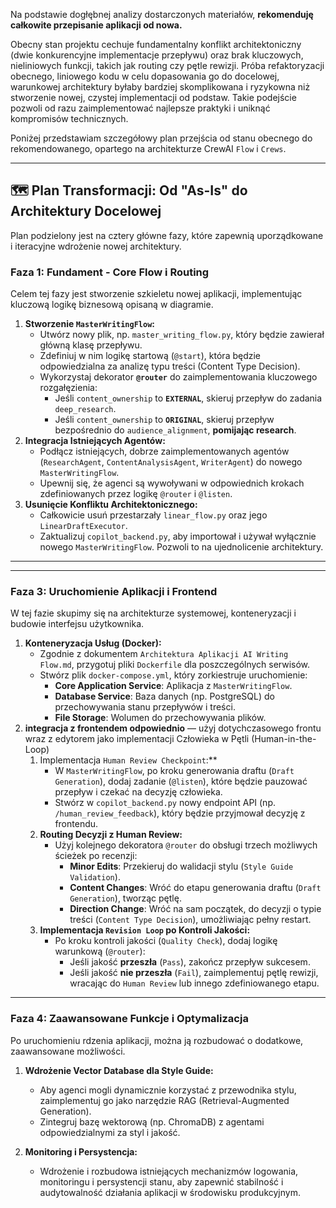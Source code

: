 Na podstawie dogłębnej analizy dostarczonych materiałów, **rekomenduję całkowite przepisanie aplikacji od nowa.**

Obecny stan projektu cechuje fundamentalny konflikt architektoniczny (dwie konkurencyjne implementacje przepływu) oraz brak kluczowych, nieliniowych funkcji, takich jak routing czy pętle rewizji. Próba refaktoryzacji obecnego, liniowego kodu w celu dopasowania go do docelowej, warunkowej architektury byłaby bardziej skomplikowana i ryzykowna niż stworzenie nowej, czystej implementacji od podstaw. Takie podejście pozwoli od razu zaimplementować najlepsze praktyki i uniknąć kompromisów technicznych.

Poniżej przedstawiam szczegółowy plan przejścia od stanu obecnego do rekomendowanego, opartego na architekturze CrewAI `Flow` i `Crews`.

------



## 🗺️ Plan Transformacji: Od "As-Is" do Architektury Docelowej



Plan podzielony jest na cztery główne fazy, które zapewnią uporządkowane i iteracyjne wdrożenie nowej architektury.



### Faza 1: Fundament - Core Flow i Routing



Celem tej fazy jest stworzenie szkieletu nowej aplikacji, implementując kluczową logikę biznesową opisaną w diagramie.

1. **Stworzenie `MasterWritingFlow`:**
   - Utwórz nowy plik, np. `master_writing_flow.py`, który będzie zawierał główną klasę przepływu.
   - Zdefiniuj w nim logikę startową (`@start`), która będzie odpowiedzialna za analizę typu treści (Content Type Decision).
   - Wykorzystaj dekorator **`@router`** do zaimplementowania kluczowego rozgałęzienia:
     - Jeśli `content_ownership` to **`EXTERNAL`**, skieruj przepływ do zadania `deep_research`.
     - Jeśli `content_ownership` to **`ORIGINAL`**, skieruj przepływ bezpośrednio do `audience_alignment`, **pomijając research**.
2. **Integracja Istniejących Agentów:**
   - Podłącz istniejących, dobrze zaimplementowanych agentów (`ResearchAgent`, `ContentAnalysisAgent`, `WriterAgent`) do nowego `MasterWritingFlow`.
   - Upewnij się, że agenci są wywoływani w odpowiednich krokach zdefiniowanych przez logikę `@router` i `@listen`.
3. **Usunięcie Konfliktu Architektonicznego:**
   - Całkowicie usuń przestarzały `linear_flow.py` oraz jego `LinearDraftExecutor`.
   - Zaktualizuj `copilot_backend.py`, aby importował i używał wyłącznie nowego `MasterWritingFlow`. Pozwoli to na ujednolicenie architektury.

------



------



### Faza 3: Uruchomienie Aplikacji i Frontend



W tej fazie skupimy się na architekturze systemowej, konteneryzacji i budowie interfejsu użytkownika.

1. **Konteneryzacja Usług (Docker):**
   - Zgodnie z dokumentem `Architektura Aplikacji AI Writing Flow.md`, przygotuj pliki `Dockerfile` dla poszczególnych serwisów.
   - Stwórz plik `docker-compose.yml`, który zorkiestruje uruchomienie:
     - **Core Application Service**: Aplikacja z `MasterWritingFlow`.
     - **Database Service**: Baza danych (np. PostgreSQL) do przechowywania stanu przepływów i treści.
     - **File Storage**: Wolumen do przechowywania plików.
2. **integracja z frontendem odpowiednio** — użyj dotychczasowego frontu wraz z edytorem jako implementacji  Człowieka w Pętli (Human-in-the-Loop)
   1. Implementacja `Human Review Checkpoint`:**
      - W `MasterWritingFlow`, po kroku generowania draftu (`Draft Generation`), dodaj zadanie (`@listen`), które będzie pauzować przepływ i czekać na decyzję człowieka.
      - Stwórz w `copilot_backend.py` nowy endpoint API (np. `/human_review_feedback`), który będzie przyjmował decyzję z frontendu.
   2. **Routing Decyzji z Human Review:**
      - Użyj kolejnego dekoratora `@router` do obsługi trzech możliwych ścieżek po recenzji:
        - **Minor Edits**: Przekieruj do walidacji stylu (`Style Guide Validation`).
        - **Content Changes**: Wróć do etapu generowania draftu (`Draft Generation`), tworząc pętlę.
        - **Direction Change**: Wróć na sam początek, do decyzji o typie treści (`Content Type Decision`), umożliwiając pełny restart.
   3. **Implementacja `Revision Loop` po Kontroli Jakości:**
      - Po kroku kontroli jakości (`Quality Check`), dodaj logikę warunkową (`@router`):
        - Jeśli jakość **przeszła** (`Pass`), zakończ przepływ sukcesem.
        - Jeśli jakość **nie przeszła** (`Fail`), zaimplementuj pętlę rewizji, wracając do `Human Review` lub innego zdefiniowanego etapu.

------



### Faza 4: Zaawansowane Funkcje i Optymalizacja



Po uruchomieniu rdzenia aplikacji, można ją rozbudować o dodatkowe, zaawansowane możliwości.

1. **Wdrożenie Vector Database dla Style Guide:**

   - Aby agenci mogli dynamicznie korzystać z przewodnika stylu, zaimplementuj go jako narzędzie RAG (Retrieval-Augmented Generation).
   - Zintegruj bazę wektorową (np. ChromaDB) z agentami odpowiedzialnymi za styl i jakość.

2. **Monitoring i Persystencja:**

   - Wdrożenie i rozbudowa istniejących mechanizmów logowania, monitoringu i persystencji stanu, aby zapewnić stabilność i audytowalność działania aplikacji w środowisku produkcyjnym.

     